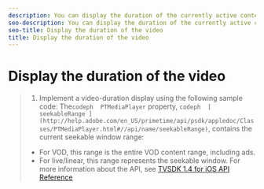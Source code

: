 ```yaml
---
description: You can display the duration of the currently active content.
seo-description: You can display the duration of the currently active content.
seo-title: Display the duration of the video
title: Display the duration of the video
---
```


# Display the duration of the video

>1. Implement a video-duration display using the following sample code:
>   The`codeph  PTMediaPlayer` property, `codeph  [ seekableRange ](http://help.adobe.com/en_US/primetime/api/psdk/appledoc/Classes/PTMediaPlayer.html#//api/name/seekableRange)`, contains the current seekable window range:
>* For VOD, this range is the entire VOD content range, including ads.
>* For live/linear, this range represents the seekable window.
>   For more information about the API, see [ TVSDK 1.4 for iOS API Reference ](http://help.adobe.com/en_US/primetime/api/psdk/appledoc/index.html)
>   
>   
>   
>   
